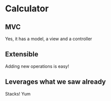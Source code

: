 # Calculator

## MVC

Yes, it has a model, a view and a controller

## Extensible

Adding new operations is easy!

## Leverages what we saw already

Stacks! Yum